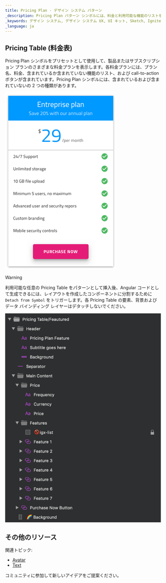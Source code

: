 ```yaml
---
title: Pricing Plan - デザイン システム パターン
_description: Pricing Plan パターン シンボルには、料金と利用可能な機能のリストを含む料金表が表示されます。
_keywords: デザイン システム, デザイン システム UX, UI キット, Sketch, Ignite UI for Angular, Sketch to Angular, Angular, Angular デザイン システム, Sketch から コードをエクスポート, Angular 用のデザイン キット, Sketch HTML, Sketch to HTML, Sketch UI キット
_language: ja
---
```


## Pricing Table (料金表)

Pricing Plan シンボルをプリセットとして使用して、製品またはサブスクリプション プランのさまざまな料金プランを表示します。各料金プランには、プラン名、料金、含まれているか含まれていない機能のリスト、および call-to-action ボタンが含まれています。Pricing Plan シンボルには、含まれているおよび含まれていないの 2 つの種類があります。

<img class="responsive-img" src="../images/pricing_plan.png" srcset="../images/pricing_plan@2x.png 2x" />


> [!WARNING]
> 利用可能な任意の Pricing Table をパターンとして挿入後、Angular コードとして生成できるには、レイアウトを作成したコンポーネントに分割するために `Detach from Symbol` をトリガーします。各 Pricing Table の要素、背景およびデータ バインディング レイヤーはデタッチしないでください。

<img class="responsive-img" src="../images/pricing_plan_detach.png" />

## その他のリソース

関連トピック:

- [Avatar](../components/avatar.md)
- [Text](../components/text.md)
  <div class="divider--half"></div>

コミュニティに参加して新しいアイデアをご提案ください。


